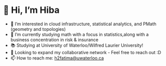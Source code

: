 

#  👋 **Hi, I’m Hiba**


- 👀 I’m interested in cloud infrastructure, statistical analytics, and PMath (geometry and topologies)
- 🌱 I’m currently studying math with a focus in statistics,along with a business concentration in risk & insurance
- 📚 Studying at University of Waterloo/Wilfred Laurier University!
- 👥 Looking to expand my collaborative network - Feel free to reach out :D
- 📫 How to reach me: h2fatima@uwaterloo.ca















<!---
HibaFatimaA/HibaFatimaA is a ✨ special ✨ repository because its `README.md` (this file) appears on your GitHub profile.
You can click the Preview link to take a look at your changes.
--->
